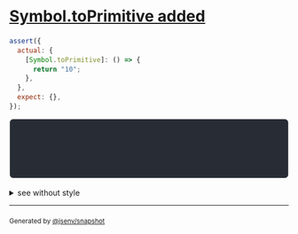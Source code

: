 # [Symbol.toPrimitive added](../../wrapped_value.test.js#L5)

```js
assert({
  actual: {
    [Symbol.toPrimitive]: () => {
      return "10";
    },
  },
  expect: {},
});
```

![img](throw.svg)

<details>
  <summary>see without style</summary>

```console
AssertionError: actual and expect are different

actual: {
  [Symbol.toPrimitive()]: "10",
}
expect: {}
```

</details>

---
<sub>
  Generated by <a href="https://github.com/jsenv/core/tree/main/packages/independent/snapshot">@jsenv/snapshot</a>
</sub>